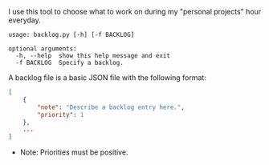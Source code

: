 I use this tool to choose what to work on during my "personal projects" hour everyday.

```
usage: backlog.py [-h] [-f BACKLOG]

optional arguments:
  -h, --help  show this help message and exit
  -f BACKLOG  Specify a backlog.
```

A backlog file is a basic JSON file with the following format:
``` json
[
    {
        "note": "Describe a backlog entry here.",
        "priority": 1
    },
    ...
]
```
* Note: Priorities must be positive.
